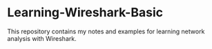 # Learning-Wireshark-Basic
This repository contains my notes and examples for learning network analysis with Wireshark.
